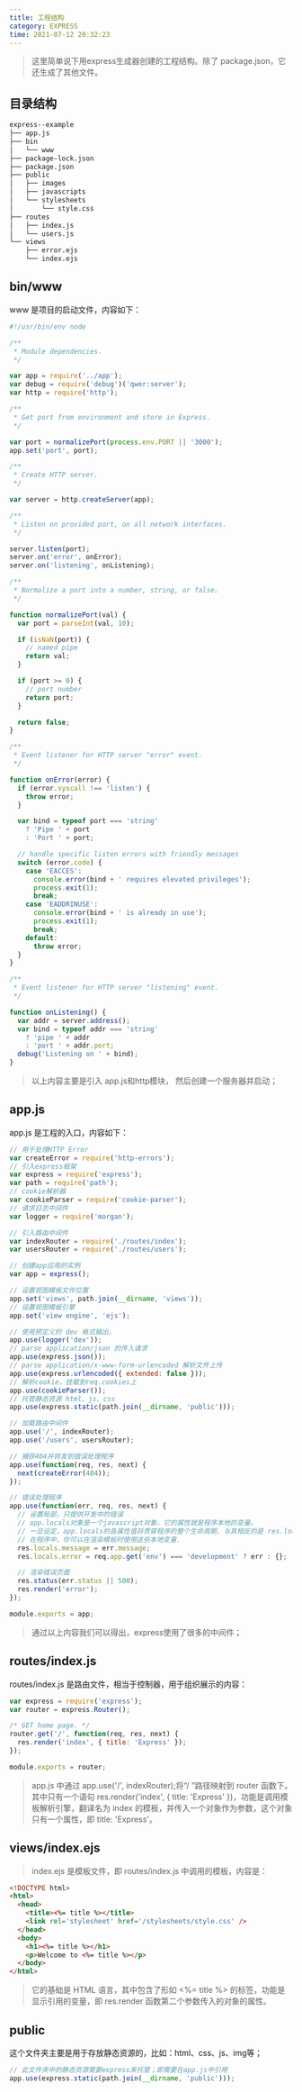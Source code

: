 ```yaml
---
title: 工程结构
category: EXPRESS
time: 2021-07-12 20:32:23
---
```


> 这里简单说下用express生成器创建的工程结构。除了 package.json，它还生成了其他文件。

## **目录结构**

```bash
express--example
├── app.js
├── bin
│   └── www
├── package-lock.json
├── package.json
├── public
│   ├── images
│   ├── javascripts
│   └── stylesheets
│       └── style.css
├── routes
│   ├── index.js
│   └── users.js
└── views
    ├── error.ejs
    └── index.ejs
```

## bin/www

www 是项目的启动文件，内容如下：

```javascript
#!/usr/bin/env node

/**
 * Module dependencies.
 */

var app = require('../app');
var debug = require('debug')('qwer:server');
var http = require('http');

/**
 * Get port from environment and store in Express.
 */

var port = normalizePort(process.env.PORT || '3000');
app.set('port', port);

/**
 * Create HTTP server.
 */

var server = http.createServer(app);

/**
 * Listen on provided port, on all network interfaces.
 */

server.listen(port);
server.on('error', onError);
server.on('listening', onListening);

/**
 * Normalize a port into a number, string, or false.
 */

function normalizePort(val) {
  var port = parseInt(val, 10);

  if (isNaN(port)) {
    // named pipe
    return val;
  }

  if (port >= 0) {
    // port number
    return port;
  }

  return false;
}

/**
 * Event listener for HTTP server "error" event.
 */

function onError(error) {
  if (error.syscall !== 'listen') {
    throw error;
  }

  var bind = typeof port === 'string'
    ? 'Pipe ' + port
    : 'Port ' + port;

  // handle specific listen errors with friendly messages
  switch (error.code) {
    case 'EACCES':
      console.error(bind + ' requires elevated privileges');
      process.exit(1);
      break;
    case 'EADDRINUSE':
      console.error(bind + ' is already in use');
      process.exit(1);
      break;
    default:
      throw error;
  }
}

/**
 * Event listener for HTTP server "listening" event.
 */

function onListening() {
  var addr = server.address();
  var bind = typeof addr === 'string'
    ? 'pipe ' + addr
    : 'port ' + addr.port;
  debug('Listening on ' + bind);
}

```

> 以上内容主要是引入 app.js和http模块， 然后创建一个服务器并启动；

## app.js

app.js 是工程的入口，内容如下：

```javascript
// 用于处理HTTP Error
var createError = require('http-errors');
// 引入express框架
var express = require('express');
var path = require('path');
// cookie解析器
var cookieParser = require('cookie-parser');
// 请求日志中间件
var logger = require('morgan');

// 引入路由中间件
var indexRouter = require('./routes/index');
var usersRouter = require('./routes/users');

// 创建app应用的实例
var app = express();

// 设置视图模板文件位置
app.set('views', path.join(__dirname, 'views'));
// 设置视图模板引擎
app.set('view engine', 'ejs');

// 使用预定义的 dev 格式输出，
app.use(logger('dev'));
// parse application/json 的传入请求
app.use(express.json());
// parse application/x-www-form-urlencoded 解析文件上传
app.use(express.urlencoded({ extended: false }));
// 解析cookie，挂载到req.cookies上
app.use(cookieParser());
// 托管静态资源 html、js、css
app.use(express.static(path.join(__dirname, 'public')));

// 加载路由中间件
app.use('/', indexRouter);
app.use('/users', usersRouter);

// 捕获404并转发到错误处理程序
app.use(function(req, res, next) {
  next(createError(404));
});

// 错误处理程序
app.use(function(err, req, res, next) {
  // 设置局部，只提供开发中的错误
  // app.locals对象是一个javascript对象，它的属性就是程序本地的变量。
  // 一旦设定，app.locals的各属性值将贯穿程序的整个生命周期，与其相反的是 res.locals ，它只在这次请求的生命周期中有效。
  // 在程序中，你可以在渲染模板时使用这些本地变量.
  res.locals.message = err.message;
  res.locals.error = req.app.get('env') === 'development' ? err : {};

  // 渲染错误页面
  res.status(err.status || 500);
  res.render('error');
});

module.exports = app;
```

> 通过以上内容我们可以得出，express使用了很多的中间件；

## routes/index.js  

routes/index.js 是路由文件，相当于控制器，用于组织展示的内容：  

```javascript
var express = require('express');
var router = express.Router();

/* GET home page. */
router.get('/', function(req, res, next) {
  res.render('index', { title: 'Express' });
});

module.exports = router;
```

> app.js 中通过 app.use('/', indexRouter);将“/ ”路径映射到 router 函数下。其中只有一个语句 res.render('index', { title: 'Express' })，功能是调用模板解析引擎，翻译名为 index 的模板，并传入一个对象作为参数，这个对象只有一个属性，即 title: 'Express'。  

## views/index.ejs  

> index.ejs 是模板文件，即 routes/index.js 中调用的模板，内容是：  

```html
<!DOCTYPE html>
<html>
  <head>
    <title><%= title %></title>
    <link rel='stylesheet' href='/stylesheets/style.css' />
  </head>
  <body>
    <h1><%= title %></h1>
    <p>Welcome to <%= title %></p>
  </body>
</html>
```

> 它的基础是 HTML 语言，其中包含了形如 <%= title %> 的标签，功能是显示引用的变量，即 res.render 函数第二个参数传入的对象的属性。  

## public

这个文件夹主要是用于存放静态资源的，比如：html、css、js、img等；

```javascript
// 此文件夹中的静态资源需要express来托管；即需要在app.js中引用
app.use(express.static(path.join(__dirname, 'public')));
```

